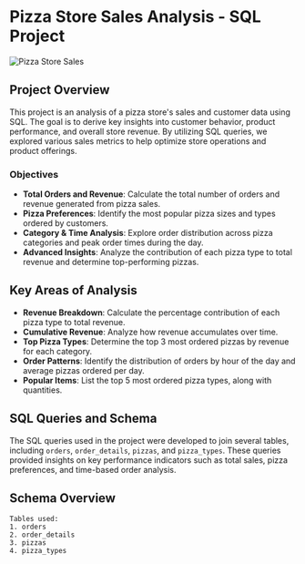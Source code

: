 # Pizza Store Sales Analysis - SQL Project

![Pizza Store Sales](https://www.google.com/url?sa=i&url=https%3A%2F%2Fwww.freepik.com%2Fpremium-ai-image%2Faesthetic-dripping-tasty-pizza-slice-generative-ai_41977164.htm&psig=AOvVaw22CK6FVqj9DN66YXId0acw&ust=1727814662547000&source=images&cd=vfe&opi=89978449&ved=0CBEQjRxqFwoTCJiR1q7B64gDFQAAAAAdAAAAABAa)  <!-- Replace with your image link -->

## Project Overview

This project is an analysis of a pizza store's sales and customer data using SQL. The goal is to derive key insights into customer behavior, product performance, and overall store revenue. By utilizing SQL queries, we explored various sales metrics to help optimize store operations and product offerings.

### Objectives
- **Total Orders and Revenue**: Calculate the total number of orders and revenue generated from pizza sales.
- **Pizza Preferences**: Identify the most popular pizza sizes and types ordered by customers.
- **Category & Time Analysis**: Explore order distribution across pizza categories and peak order times during the day.
- **Advanced Insights**: Analyze the contribution of each pizza type to total revenue and determine top-performing pizzas.

## Key Areas of Analysis
- **Revenue Breakdown**: Calculate the percentage contribution of each pizza type to total revenue.
- **Cumulative Revenue**: Analyze how revenue accumulates over time.
- **Top Pizza Types**: Determine the top 3 most ordered pizzas by revenue for each category.
- **Order Patterns**: Identify the distribution of orders by hour of the day and average pizzas ordered per day.
- **Popular Items**: List the top 5 most ordered pizza types, along with quantities.

## SQL Queries and Schema
The SQL queries used in the project were developed to join several tables, including `orders`, `order_details`, `pizzas`, and `pizza_types`. These queries provided insights on key performance indicators such as total sales, pizza preferences, and time-based order analysis.

## Schema Overview

```plaintext
Tables used:
1. orders
2. order_details
3. pizzas
4. pizza_types
